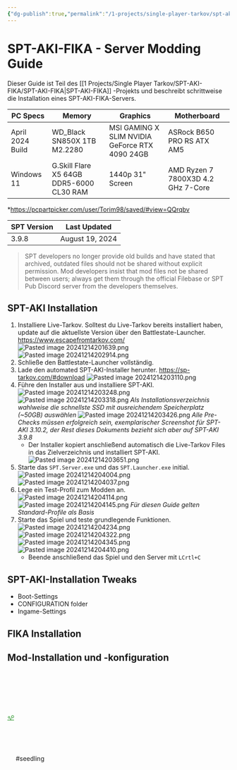 ```yaml
---
{"dg-publish":true,"permalink":"/1-projects/single-player-tarkov/spt-aki-fika/spt-aki-fika-server-modding-guide/","created":"2024-11-23T16:51:04.000+01:00","updated":"2024-12-14T20:48:12.564+01:00"}
---
```


# SPT-AKI-FIKA - Server Modding Guide
Dieser Guide ist Teil des [[1 Projects/Single Player Tarkov/SPT-AKI-FIKA/SPT-AKI-FIKA\|SPT-AKI-FIKA]] -Projekts und beschreibt schrittweise die Installation eines SPT-AKI-FIKA-Servers.

| PC Specs         | Memory                                   | Graphics                                       | Motherboard                        |
| ---------------- | ---------------------------------------- | ---------------------------------------------- | ---------------------------------- |
| April 2024 Build | WD_Black SN850X 1TB M2.2280              | MSI GAMING X SLIM NVIDIA GeForce RTX 4090 24GB | ASRock B650 PRO RS ATX AM5         |
| Windows 11       | G.Skill Flare X5 64GB DDR5-6000 CL30 RAM | 1440p 31" Screen                               | AMD Ryzen 7 7800X3D 4.2 GHz 7-Core |
*https://pcpartpicker.com/user/Torim98/saved/#view=QQrqbv

| SPT Version | Last Updated    |
| ----------- | --------------- |
| 3.9.8       | August 19, 2024 |
> SPT developers no longer provide old builds and have stated that archived, outdated files should not be shared without explicit permission. Mod developers insist that mod files not be shared between users; always get them through the official Filebase or SPT Pub Discord server from the developers themselves.
## SPT-AKI Installation
1. Installiere Live-Tarkov. Solltest du Live-Tarkov bereits installiert haben, update auf die aktuellste Version über den Battlestate-Launcher.
	https://www.escapefromtarkov.com/
	![Pasted image 20241214201639.png](/img/user/6%20System/assets/Pasted%20image%2020241214201639.png)
	![Pasted image 20241214202914.png](/img/user/6%20System/assets/Pasted%20image%2020241214202914.png)
2. Schließe den Battlestate-Launcher vollständig.
3. Lade den automated SPT-AKI-Installer herunter.
	https://sp-tarkov.com/#download
	![Pasted image 20241214203110.png](/img/user/6%20System/assets/Pasted%20image%2020241214203110.png)
4. Führe den Installer aus und installiere SPT-AKI.
	![Pasted image 20241214203248.png](/img/user/6%20System/assets/Pasted%20image%2020241214203248.png)
	![Pasted image 20241214203318.png](/img/user/6%20System/assets/Pasted%20image%2020241214203318.png)
	*Als Installationsverzeichnis wahlweise die schnellste SSD mit ausreichendem Speicherplatz (~50GB) auswählen*
	![Pasted image 20241214203426.png](/img/user/6%20System/assets/Pasted%20image%2020241214203426.png)
	*Alle Pre-Checks müssen erfolgreich sein, exemplarischer Screenshot für SPT-AKI 3.10.2, der Rest dieses Dokuments bezieht sich aber auf SPT-AKI 3.9.8*
	- Der Installer kopiert anschließend automatisch die Live-Tarkov Files in das Zielverzeichnis und installiert SPT-AKI.
	![Pasted image 20241214203651.png](/img/user/6%20System/assets/Pasted%20image%2020241214203651.png)
5. Starte das `SPT.Server.exe` und das `SPT.Launcher.exe` initial.
	![Pasted image 20241214204004.png](/img/user/6%20System/assets/Pasted%20image%2020241214204004.png)
	![Pasted image 20241214204037.png](/img/user/6%20System/assets/Pasted%20image%2020241214204037.png)
6. Lege ein Test-Profil zum Modden an.
	![Pasted image 20241214204114.png](/img/user/6%20System/assets/Pasted%20image%2020241214204114.png)
	![Pasted image 20241214204145.png](/img/user/6%20System/assets/Pasted%20image%2020241214204145.png)
	*Für diesen Guide gelten Standard-Profile als Basis*
7. Starte das Spiel und teste grundlegende Funktionen.
	![Pasted image 20241214204234.png](/img/user/6%20System/assets/Pasted%20image%2020241214204234.png)
	![Pasted image 20241214204322.png](/img/user/6%20System/assets/Pasted%20image%2020241214204322.png)
	![Pasted image 20241214204345.png](/img/user/6%20System/assets/Pasted%20image%2020241214204345.png)
	![Pasted image 20241214204410.png](/img/user/6%20System/assets/Pasted%20image%2020241214204410.png)
	- Beende anschließend das Spiel und den Server mit `LCrtl+C`
## SPT-AKI-Installation Tweaks
- Boot-Settings
- CONFIGURATION folder
- Ingame-Settings
## FIKA Installation
## Mod-Installation und -konfiguration

<?xml version="1.0" encoding="UTF-8"?><svg xmlns="http://www.w3.org/2000/svg" width="15" height="205" version="1.1" viewBox="0 0 39.688 54.24"> <g transform="translate(-69.7 -93.956)" fill="none" stroke="#008000">  <path d="m69.7 146.87h39.688" stroke-width="2.6458"/>  <g transform="translate(-.36252)">   <path d="m89.544 146.87v-6.794" stroke-width="2.6458"/>   <path d="m88.77 141.34 6.6272-8.1886" stroke-width="2.3347"/>   <path d="m89.919 141.46-5.5766-5.8386" stroke-width="2.3102"/>  </g>  <circle cx="100.95" cy="126.47" r="6.9136" stroke-width="2.6458"/>  <circle cx="79.351" cy="130.4" r="5.0854" stroke-width="2.6458"/> </g></svg> #seedling 